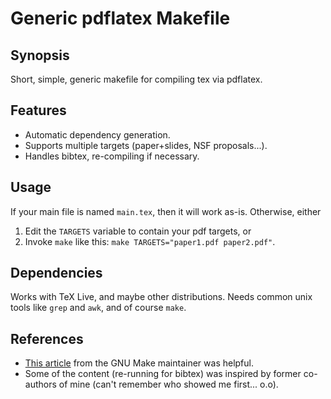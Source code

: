 Generic pdflatex Makefile
=========================

Synopsis
--------

Short, simple, generic makefile for compiling tex via pdflatex.

Features
--------

* Automatic dependency generation.
* Supports multiple targets (paper+slides, NSF proposals...).
* Handles bibtex, re-compiling if necessary.

Usage
-----

If your main file is named `main.tex`, then it will work as-is.  Otherwise,
either

1. Edit the `TARGETS` variable to contain your pdf targets, or
1. Invoke `make` like this: `make TARGETS="paper1.pdf paper2.pdf"`.

Dependencies
------------

Works with TeX Live, and maybe other distributions.  Needs common unix tools
like `grep` and `awk`, and of course `make`.

References
----------

* [This article][autodeps] from the GNU Make maintainer was helpful.
* Some of the content (re-running for bibtex) was inspired by former
  co-authors of mine (can't remember who showed me first... o.o).



[autodeps]: http://make.mad-scientist.net/papers/advanced-auto-dependency-generation/
